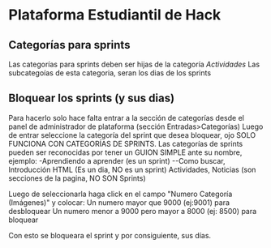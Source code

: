 Plataforma Estudiantil de Hack
==============================

Categorías para sprints
-----------------------
Las categorías para sprints deben ser hijas de la categoría *Actividades*
Las subcategoías de esta categoria, seran los dias de los sprints

Bloquear los sprints (y sus dias)
--------------------
Para hacerlo solo hace falta entrar a la sección de categorías desde el panel de administrador de plataforma (sección Entradas>Categorías)
Luego de entrar seleccione la categoría del sprint que desea bloquear, ojo SOLO FUNCIONA CON CATEGORÍAS DE SPRINTS.
Las categorías de sprints pueden ser reconocidas por tener un GUION SIMPLE ante su nombre, ejemplo:
-Aprendiendo a aprender (es un sprint)
--Como buscar, Introducción HTML (Es un dia, NO es un sprint)
Actividades, Noticias (son secciones de la pagina, NO SON Sprints)

Luego de seleccionarla haga click en el campo "Numero Categoría (Imágenes)" y colocar:
Un numero mayor que 9000 (ej:9001) para desbloquear
Un numero menor a 9000 pero mayor a 8000 (ej: 8500) para bloquear

Con esto se bloqueara el sprint y por consiguiente, sus días.
